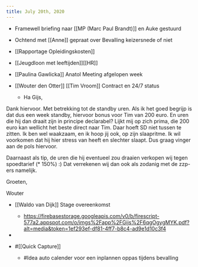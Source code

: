 ```yaml
---
title: July 20th, 2020
---
```


- Framewell briefing naar [[MP (Marc Paul Brandt)]]  en Auke gestuurd

- Ochtend met [[Anne]] gepraat over Bevalling keizersnede of niet

- [[Rapportage Opleidingskosten]]

- [[Jeugdloon met leeftijden]][[HR]]

- [[Paulina Gawlicka]] Anatol Meeting afgelopen week

- [[Wouter den Otter]] [[Tim Vroom]] Contract en 24/7 status
	 - Ha Gijs,

Dank hiervoor. 
Met betrekking tot de standby uren. Als ik het goed begrijp is dat dus een week standby, hiervoor bonus voor Tim van 200 euro. En uren die hij dan draait zijn in principe declarabel?
Lijkt mij op zich prima, die 200 euro kan wellicht het beste direct naar Tim. Daar hoeft SD niet tussen te zitten. 
Ik ben wel waakzaam, en ik hoop jij ook, op zijn slaapritme. Ik wil voorkomen dat hij hier stress van heeft en slechter slaapt. Dus graag vinger aan de pols hiervoor.

Daarnaast als tip, de uren die hij eventueel zou draaien verkopen wij tegen spoedtarief (* 150%) :) Dat verrekenen wij dan ook als zodanig met de zzp-ers namelijk.

Groeten,

Wouter


- [[Waldo van Dijk]] Stage overeenkomst
	 - https://firebasestorage.googleapis.com/v0/b/firescript-577a2.appspot.com/o/imgs%2Fapp%2FGijs%2F6qgOgygMYK.pdf?alt=media&token=1ef293ef-df81-4ff7-b8c4-ad9e1d10c3f4

- 

- #[[Quick Capture]]
	 - #Idea auto calender voor een inplannen oppas tijdens bevalling
